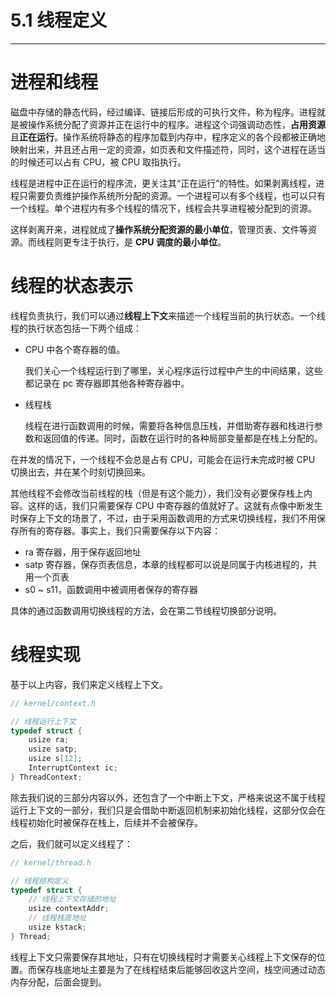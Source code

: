 # 5.1 线程定义

----

# 进程和线程

磁盘中存储的静态代码，经过编译、链接后形成的可执行文件，称为程序。进程就是被操作系统分配了资源并正在运行中的程序。进程这个词强调动态性，**占用资源**且**正在运行**。操作系统将静态的程序加载到内存中，程序定义的各个段都被正确地映射出来，并且还占用一定的资源，如页表和文件描述符，同时，这个进程在适当的时候还可以占有 CPU，被 CPU 取指执行。

线程是进程中正在运行的程序流，更关注其“正在运行”的特性。如果剥离线程，进程只需要负责维护操作系统所分配的资源。一个进程可以有多个线程，也可以只有一个线程。单个进程内有多个线程的情况下，线程会共享进程被分配到的资源。

这样剥离开来，进程就成了**操作系统分配资源的最小单位**，管理页表、文件等资源。而线程则更专注于执行，是 **CPU 调度的最小单位**。

# 线程的状态表示

线程负责执行，我们可以通过**线程上下文**来描述一个线程当前的执行状态。一个线程的执行状态包括一下两个组成：

- CPU 中各个寄存器的值。

    我们关心一个线程运行到了哪里，关心程序运行过程中产生的中间结果，这些都记录在 pc 寄存器即其他各种寄存器中。

- 线程栈

    线程在进行函数调用的时候，需要将各种信息压栈，并借助寄存器和栈进行参数和返回值的传递。同时，函数在运行时的各种局部变量都是在栈上分配的。

在并发的情况下，一个线程不会总是占有 CPU，可能会在运行未完成时被 CPU 切换出去，并在某个时刻切换回来。

其他线程不会修改当前线程的栈（但是有这个能力），我们没有必要保存栈上内容。这样的话，我们只需要保存 CPU 中寄存器的值就好了。这就有点像中断发生时保存上下文的场景了，不过，由于采用函数调用的方式来切换线程，我们不用保存所有的寄存器。事实上，我们只需要保存以下内容：

- ra 寄存器，用于保存返回地址
- satp 寄存器，保存页表信息，本章的线程都可以说是同属于内核进程的，共用一个页表
- s0 ~ s11，函数调用中被调用者保存的寄存器

具体的通过函数调用切换线程的方法，会在第二节线程切换部分说明。

# 线程实现

基于以上内容，我们来定义线程上下文。

```c
// kernel/context.h

// 线程运行上下文
typedef struct {
    usize ra;
    usize satp;
    usize s[12];
    InterruptContext ic;
} ThreadContext;
```

除去我们说的三部分内容以外，还包含了一个中断上下文，严格来说这不属于线程运行上下文的一部分，我们只是会借助中断返回机制来初始化线程，这部分仅会在线程初始化时被保存在栈上，后续并不会被保存。

之后，我们就可以定义线程了：

```c
// kernel/thread.h

// 线程结构定义
typedef struct {
    // 线程上下文存储的地址
    usize contextAddr;
    // 线程栈底地址
    usize kstack;
} Thread;
```

线程上下文只需要保存其地址，只有在切换线程时才需要关心线程上下文保存的位置。而保存栈底地址主要是为了在线程结束后能够回收这片空间，栈空间通过动态内存分配，后面会提到。